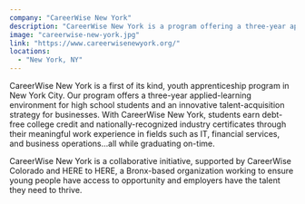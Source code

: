 ```yaml
---
company: "CareerWise New York"
description: "CareerWise New York is a program offering a three-year applied-learning environment for high school students and an innovative talent-acquisition strategy for businesses."
image: "careerwise-new-york.jpg"
link: "https://www.careerwisenewyork.org/"
locations:
  - "New York, NY"
---
```


CareerWise New York is a first of its kind, youth apprenticeship program in New York City. Our program offers a three-year applied-learning environment for high school students and an innovative talent-acquisition strategy for businesses. With CareerWise New York, students earn debt-free college credit and nationally-recognized industry certificates through their meaningful work experience in fields such as IT, financial services, and business operations…all while graduating on-time.

CareerWise New York is a collaborative initiative, supported by CareerWise Colorado and HERE to HERE, a Bronx-based organization working to ensure young people have access to opportunity and employers have the talent they need to thrive.
